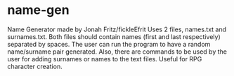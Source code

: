# name-gen
Name Generator made by Jonah Fritz/fickleEfrit
Uses 2 files, names.txt and surnames.txt. 
Both files should contain names (first and last respectively) separated by spaces.
The user can run the program to have a random name/surname pair generated.
Also, there are commands to be used by the user for adding surnames or names to the text files.
Useful for RPG character creation.
